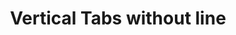 ---
title: Vertical Tabs without line
category: Application
paid: true
isActive: true
ltr: {"vue":{"vueCss":[],"vueTail":[]},"react":{"jsxTail":[{"code":"import { useState } from \"react\"\n\nexport default () => {\n\n    const tabItems = [\"Overview\", \"Integration\", \"Billing\", \"Transactions\", \"plans\"]\n    const [selectedItem, setSelectedItem] = useState(0)\n\n    return (\n        <div className=\"px-4 md:px-8\">\n            <ul role=\"tablist\" className=\"hidden max-w-screen-xl mx-auto flex-col gap-y-3 overflow-x-auto text-sm rounded-lg sm:flex\">\n                {\n                    tabItems.map((item, idx) => (\n                        <li key={idx}>\n                            <button\n                                role=\"tab\"\n                                aria-selected={selectedItem == idx ? true : false}\n                                aria-controls={`tabpanel-${idx + 1}`}\n                                className={`py-2.5 px-4 rounded-lg duration-150 hover:text-gray-700 hover:bg-gray-50 active:bg-gray-100 font-medium ${selectedItem == idx ? \"bg-gray-50 text-gray-700\" : \"text-gray-500\"}`}\n                                onClick={() => setSelectedItem(idx)}\n                            >\n                                {item}\n                            </button>\n                        </li>\n                    ))\n                }\n            </ul>\n            <div className=\"relative text-gray-500 sm:hidden\">\n                <svg xmlns=\"http://www.w3.org/2000/svg\" viewBox=\"0 0 20 20\" fill=\"currentColor\" className=\"pointer-events-none w-5 h-5 absolute right-2 inset-y-0 my-auto\">\n                    <path fillRule=\"evenodd\" d=\"M5.23 7.21a.75.75 0 011.06.02L10 11.168l3.71-3.938a.75.75 0 111.08 1.04l-4.25 4.5a.75.75 0 01-1.08 0l-4.25-4.5a.75.75 0 01.02-1.06z\" clipRule=\"evenodd\" />\n                </svg>\n                <select value={tabItems[selectedItem]} className=\"p-3 w-full bg-transparent appearance-none outline-none border rounded-lg shadow-sm focus:border-indigo-600\"\n                    onChange={(e) => setSelectedItem(tabItems.indexOf(e.target.value))}\n                >\n                    {\n                        tabItems.map((item, idx) => (\n                            <option key={idx} idx={idx}>\n                                {item}\n                            </option>\n                        ))\n                    }\n                </select>\n            </div>\n        </div>\n    )\n}","label":"App.jsx"}],"jsxCss":[]},"preview":"function App() {\n\n    const tabItems = [\"Overview\", \"Integration\", \"Billing\", \"Transactions\", \"plans\"]\n    const [selectedItem, setSelectedItem] = React.useState(0)\n\n    return (\n        <div className=\"mt-4 px-4 md:px-8\">\n            <ul role=\"tablist\" className=\"hidden max-w-screen-xl mx-auto flex-col gap-y-3 overflow-x-auto text-sm rounded-lg sm:flex\">\n                {\n                    tabItems.map((item, idx) => (\n                        <li key={idx}>\n                            <button\n                                role=\"tab\"\n                                aria-selected={selectedItem == idx ? true : false}\n                                aria-controls={`tabpanel-${idx + 1}`}\n                                className={`py-2.5 px-4 rounded-lg duration-150 hover:text-gray-700 hover:bg-gray-50 active:bg-gray-100 font-medium ${selectedItem == idx ? \"bg-gray-50 text-gray-700\" : \"text-gray-500\"}`}\n                                onClick={() => setSelectedItem(idx)}\n                            >\n                                {item}\n                            </button>\n                        </li>\n                    ))\n                }\n            </ul>\n            <div className=\"relative text-gray-500 sm:hidden\">\n                <svg xmlns=\"http://www.w3.org/2000/svg\" viewBox=\"0 0 20 20\" fill=\"currentColor\" className=\"pointer-events-none w-5 h-5 absolute right-2 inset-y-0 my-auto\">\n                    <path fillRule=\"evenodd\" d=\"M5.23 7.21a.75.75 0 011.06.02L10 11.168l3.71-3.938a.75.75 0 111.08 1.04l-4.25 4.5a.75.75 0 01-1.08 0l-4.25-4.5a.75.75 0 01.02-1.06z\" clipRule=\"evenodd\" />\n                </svg>\n                <select value={tabItems[selectedItem]} className=\"p-3 w-full bg-transparent appearance-none outline-none border rounded-lg shadow-sm focus:border-indigo-600\"\n                    onChange={(e) => setSelectedItem(tabItems.indexOf(e.target.value))}\n                >\n                    {\n                        tabItems.map((item, idx) => (\n                            <option key={idx} idx={idx}>\n                                {item}\n                            </option>\n                        ))\n                    }\n                </select>\n            </div>\n        </div>\n    )\n}"}
rtl: {"preview":"function App() {\n\n    const tabItems = [\"الملخص\", \"التكامل\", \"الفواتير\", \"المعاملات\", \"الخطط\"]\n    const [selectedItem, setSelectedItem] = React.useState(0)\n\n    return (\n        <div className=\"mt-4 px-4 md:px-8\">\n            <ul role=\"tablist\" className=\"hidden max-w-screen-xl mx-auto flex-col gap-y-3 overflow-x-auto text-sm rounded-lg sm:flex\">\n                {\n                    tabItems.map((item, idx) => (\n                        <li key={idx}>\n                            <button\n                                role=\"tab\"\n                                aria-selected={selectedItem == idx ? true : false}\n                                aria-controls={`tabpanel-${idx + 1}`}\n                                className={`py-2.5 px-4 rounded-lg duration-150 hover:text-gray-700 hover:bg-gray-50 active:bg-gray-100 font-medium ${selectedItem == idx ? \"bg-gray-50 text-gray-700\" : \"text-gray-500\"}`}\n                                onClick={() => setSelectedItem(idx)}\n                            >\n                                {item}\n                            </button>\n                        </li>\n                    ))\n                }\n            </ul>\n            <div className=\"relative text-gray-500 sm:hidden\">\n                <svg xmlns=\"http://www.w3.org/2000/svg\" viewBox=\"0 0 20 20\" fill=\"currentColor\" className=\"pointer-events-none w-5 h-5 absolute right-2 inset-y-0 my-auto\">\n                    <path fillRule=\"evenodd\" d=\"M5.23 7.21a.75.75 0 011.06.02L10 11.168l3.71-3.938a.75.75 0 111.08 1.04l-4.25 4.5a.75.75 0 01-1.08 0l-4.25-4.5a.75.75 0 01.02-1.06z\" clipRule=\"evenodd\" />\n                </svg>\n                <select value={tabItems[selectedItem]} className=\"p-3 w-full bg-transparent appearance-none outline-none border rounded-lg shadow-sm focus:border-indigo-600\"\n                    onChange={(e) => setSelectedItem(tabItems.indexOf(e.target.value))}\n                >\n                    {\n                        tabItems.map((item, idx) => (\n                            <option key={idx} idx={idx}>\n                                {item}\n                            </option>\n                        ))\n                    }\n                </select>\n            </div>\n        </div>\n    )\n}","vue":{"vueCss":[],"vueTail":[]},"react":{"jsxTail":[{"code":"export default () => {\n\n    const tabItems = [\"الملخص\", \"التكامل\", \"الفواتير\", \"المعاملات\", \"الخطط\"]\n    const [selectedItem, setSelectedItem] = useState(0)\n\n    return (\n        <div className=\"px-4 md:px-8\">\n            <ul role=\"tablist\" className=\"hidden max-w-screen-xl mx-auto flex-col gap-y-3 overflow-x-auto text-sm rounded-lg sm:flex\">\n                {\n                    tabItems.map((item, idx) => (\n                        <li key={idx}>\n                            <button\n                                role=\"tab\"\n                                aria-selected={selectedItem == idx ? true : false}\n                                aria-controls={`tabpanel-${idx + 1}`}\n                                className={`py-2.5 px-4 rounded-lg duration-150 hover:text-gray-700 hover:bg-gray-50 active:bg-gray-100 font-medium ${selectedItem == idx ? \"bg-gray-50 text-gray-700\" : \"text-gray-500\"}`}\n                                onClick={() => setSelectedItem(idx)}\n                            >\n                                {item}\n                            </button>\n                        </li>\n                    ))\n                }\n            </ul>\n            <div className=\"relative text-gray-500 sm:hidden\">\n                <svg xmlns=\"http://www.w3.org/2000/svg\" viewBox=\"0 0 20 20\" fill=\"currentColor\" className=\"pointer-events-none w-5 h-5 absolute right-2 inset-y-0 my-auto\">\n                    <path fillRule=\"evenodd\" d=\"M5.23 7.21a.75.75 0 011.06.02L10 11.168l3.71-3.938a.75.75 0 111.08 1.04l-4.25 4.5a.75.75 0 01-1.08 0l-4.25-4.5a.75.75 0 01.02-1.06z\" clipRule=\"evenodd\" />\n                </svg>\n                <select value={tabItems[selectedItem]} className=\"p-3 w-full bg-transparent appearance-none outline-none border rounded-lg shadow-sm focus:border-indigo-600\"\n                    onChange={(e) => setSelectedItem(tabItems.indexOf(e.target.value))}\n                >\n                    {\n                        tabItems.map((item, idx) => (\n                            <option key={idx} idx={idx}>\n                                {item}\n                            </option>\n                        ))\n                    }\n                </select>\n            </div>\n        </div>\n    )\n}","label":"App.jsx"}],"jsxCss":[]}}
slug: /tabs
id: 7e3ed4c0-55ff-466e-be88-47e5f52687cd
created_at: 1669586163034
---